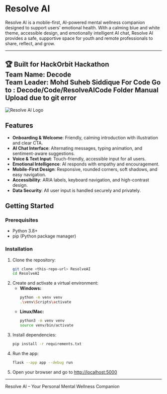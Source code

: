 # Resolve AI

Resolve AI is a mobile-first, AI-powered mental wellness companion designed to support users' emotional health. With a calming blue and white theme, accessible design, and emotionally intelligent AI chat, Resolve AI provides a safe, supportive space for youth and remote professionals to share, reflect, and grow.

---
**🏆 Built for HackOrbit Hackathon**  
**Team Name:** Decode  
**Team Leader:** Mohd Suheb Siddique
For Code Go to : Decode/Code/ResolveAICode Folder
Manual Upload due to git error
---

![Resolve AI Logo](static/img/resolveai-logo.png)

## Features
- **Onboarding & Welcome**: Friendly, calming introduction with illustration and clear CTA.
- **AI Chat Interface**: Alternating messages, typing animation, and sentiment-aware suggestions.
- **Voice & Text Input**: Touch-friendly, accessible input for all users.
- **Emotional Intelligence**: AI responds with empathy and encouragement.
- **Mobile-First Design**: Responsive, rounded corners, soft shadows, and easy navigation.
- **Accessibility**: ARIA labels, keyboard navigation, and high-contrast design.
- **Data Security**: All user input is handled securely and privately.

## Getting Started

### Prerequisites
- Python 3.8+
- pip (Python package manager)

### Installation
1. Clone the repository:
   ```bash
   git clone <this-repo-url> ResolveAI
   cd ResolveAI
   ```
2. Create and activate a virtual environment:
   - **Windows:**
     ```bash
     python -m venv venv
     .\venv\Scripts\activate
     ```
   - **Linux/Mac:**
     ```bash
     python3 -m venv venv
     source venv/bin/activate
     ```
3. Install dependencies:
   ```bash
   pip install -r requirements.txt
   ```
4. Run the app:
   ```bash
   flask --app app --debug run
   ```
5. Open your browser and go to [http://localhost:5000](http://localhost:5000)


---
Resolve AI – Your Personal Mental Wellness Companion


